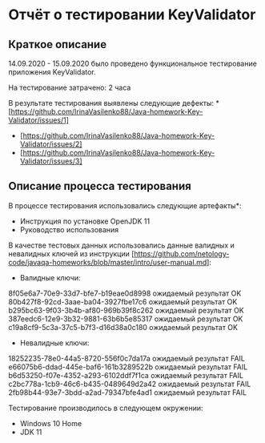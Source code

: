 # Отчёт о тестировании KeyValidator

## Краткое описание

14.09.2020 - 15.09.2020 было проведено функциональное тестирование приложения KeyValidator.

На тестирование затрачено: 2 часа

В результате тестирования выявлены следующие дефекты:
*[https://github.com/IrinaVasilenko88/Java-homework-Key-Validator/issues/1] 
* [https://github.com/IrinaVasilenko88/Java-homework-Key-Validator/issues/2] 
* [https://github.com/IrinaVasilenko88/Java-homework-Key-Validator/issues/3]

## Описание процесса тестирования

В процессе тестирования использовались следующие артефакты*:
* Инструкция по установке OpenJDK 11
* Руководство использования
 


В качестве тестовых данных использовались данные валидных и невалидных ключей из инструкции [https://github.com/netology-code/javaqa-homeworks/blob/master/intro/user-manual.md]:
* Валидные ключи:

8f05e6a7-70e9-33d7-bfe7-b19eae0d8998 ожидаемый результат OK
80b427f8-92cd-3aae-ba04-3927fbe17c6  ожидаемый результат OK 
b295bc63-9f03-3b4b-af80-969b39f8c262 ожидаемый результат OK
387eedc6-12e9-3b32-9881-63b6b5e85317 ожидаемый результат OK
c19a8cf9-5c3a-37c5-b7f3-d16d38a0c180 ожидаемый результат OK

* Невалидные ключи:

18252235-78e0-44a5-8720-556f0c7da17a ожидаемый результат FAIL
e66075b6-ddad-445e-baf6-161b3289522b ожидаемый результат FAIL
b6d53250-f07e-4352-a293-6102ddf7f1ca ожидаемый результат FAIL
c2bc778a-1cb9-46c6-b435-0489649d2a42 ожидаемый результат FAIL
2fb98b44-93e7-3bdd-a2ad-79347bfe4ad1 ожидаемый результат FAIL

Тестирование производилось в следующем окружении:
* Windows 10 Home
* JDK 11

